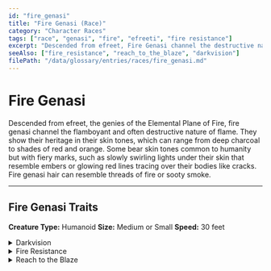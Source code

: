 ```yaml
---
id: "fire_genasi"
title: "Fire Genasi (Race)"
category: "Character Races"
tags: ["race", "genasi", "fire", "efreeti", "fire resistance"]
excerpt: "Descended from efreet, Fire Genasi channel the destructive nature of flame, with skin tones of charcoal and red and hair like threads of fire."
seeAlso: ["fire_resistance", "reach_to_the_blaze", "darkvision"]
filePath: "/data/glossary/entries/races/fire_genasi.md"
---
```

# Fire Genasi

Descended from efreet, the genies of the Elemental Plane of Fire, fire genasi channel the flamboyant and often destructive nature of flame. They show their heritage in their skin tones, which can range from deep charcoal to shades of red and orange. Some bear skin tones common to humanity but with fiery marks, such as slowly swirling lights under their skin that resemble embers or glowing red lines tracing over their bodies like cracks. Fire genasi hair can resemble threads of fire or sooty smoke.

---
## Fire Genasi Traits
**Creature Type:** <span data-term-id="humanoid" class="glossary-term-link-from-markdown">Humanoid</span>
**Size:** <span data-term-id="size" class="glossary-term-link-from-markdown">Medium</span> or <span data-term-id="size" class="glossary-term-link-from-markdown">Small</span>
**Speed:** 30 feet

<details>
  <summary>Darkvision</summary>
  <div>
    <p>You can see in dim light within 60 feet of you as if it were bright light and in darkness as if it were dim light. You discern colors in that darkness only as shades of gray.</p>
  </div>
</details>

<details>
  <summary>Fire Resistance</summary>
  <div>
    <p>You have resistance to fire damage.</p>
  </div>
</details>

<details>
  <summary>Reach to the Blaze</summary>
  <div>
    <p>You know the <span data-term-id="produce_flame" class="glossary-term-link-from-markdown">Produce Flame</span> cantrip. Starting at 3rd level, you can cast the <span data-term-id="burning_hands" class="glossary-term-link-from-markdown">Burning Hands</span> spell with this trait. Starting at 5th level, you can also cast the <span data-term-id="flame_blade" class="glossary-term-link-from-markdown">Flame Blade</span> spell with this trait, without requiring a material component. Once you cast one of these leveled spells with this trait, you can’t do so again until you finish a long rest. Intelligence, Wisdom, or Charisma is your spellcasting ability for these spells.</p>
  </div>
</details>
